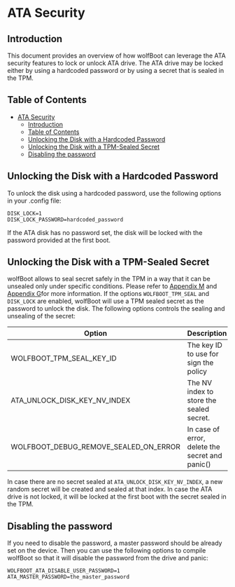 # ATA Security

## Introduction
This document provides an overview of how wolfBoot can leverage the ATA security features to lock or unlock ATA drive.
The ATA drive may be locked either by using a hardcoded password or by using a secret that is sealed in the TPM.

## Table of Contents
- [ATA Security](#ata-security)
  - [Introduction](#introduction)
  - [Table of Contents](#table-of-contents)
  - [Unlocking the Disk with a Hardcoded Password](#unlocking-the-disk-with-a-hardcoded-password)
  - [Unlocking the Disk with a TPM-Sealed Secret](#unlocking-the-disk-with-a-tpm-sealed-secret)
  - [Disabling the password](#disabling-the-password)

## Unlocking the Disk with a Hardcoded Password
To unlock the disk using a hardcoded password, use the following options in your .config file:
```
DISK_LOCK=1
DISK_LOCK_PASSWORD=hardcoded_password
```
If the ATA disk has no password set, the disk will be locked with the password provided at the first boot.

## Unlocking the Disk with a TPM-Sealed Secret
wolfBoot allows to seal secret safely in the TPM in a way that it can be unsealed only under specific conditions. Please refer to [Appendix M](appendix13.md) and [Appendix G](appendix07.md)for more information. 
If the options `WOLFBOOT_TPM_SEAL` and `DISK_LOCK` are enabled, wolfBoot will use a TPM sealed secret as the password to unlock the disk. The following options controls the sealing and unsealing of the secret:

| Option | Description |
|-----------|----------|
| WOLFBOOT_TPM_SEAL_KEY_ID| The key ID to use for sign the policy |
| ATA_UNLOCK_DISK_KEY_NV_INDEX | The NV index to store the sealed secret. |
| WOLFBOOT_DEBUG_REMOVE_SEALED_ON_ERROR| In case of error, delete the secret and panic() |

In case there are no secret sealed at `ATA_UNLOCK_DISK_KEY_NV_INDEX`, a new random secret will be created and sealed at that index. 
In case the ATA drive is not locked, it will be locked at the first boot with the secret sealed in the TPM.

## Disabling the password

If you need to disable the password, a master password should be already set on the device. Then you can use the following options to compile wolfBoot so that it will disable the password from the drive and panic:

```
WOLFBOOT_ATA_DISABLE_USER_PASSWORD=1
ATA_MASTER_PASSWORD=the_master_password
``` 

